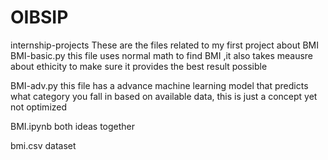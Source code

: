 # OIBSIP
internship-projects
These are the files related to my first project about BMI
BMI-basic.py
this file uses normal math to find BMI ,it also takes meausre about ethicity to make sure it provides the best result possible


BMI-adv.py
this file has a advance machine learning model that predicts what category you fall in based on available data, this is just a concept yet not optimized


BMI.ipynb
both ideas together


bmi.csv
dataset
